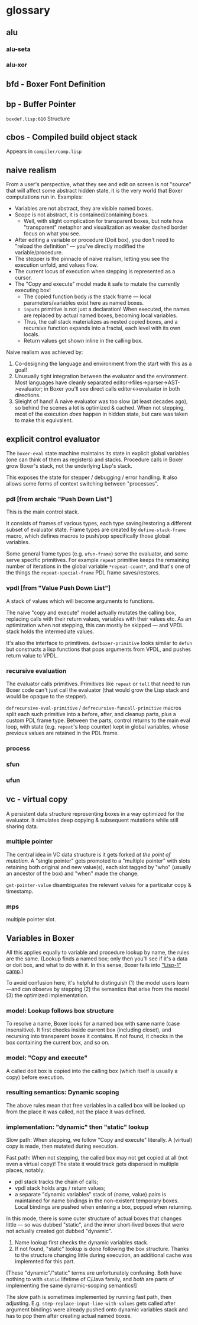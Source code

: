 # glossary

## alu

### alu-seta

### alu-xor

## bfd - Boxer Font Definition

## bp - Buffer Pointer

`boxdef.lisp:610` Structure

## cbos - Compiled build object stack

Appears in `compiler/comp.lisp`

## naive realism

From a user's perspective, what they see and edit on screen is not "source" that will affect some abstract hidden state, it _is_ the very world that Boxer computations run in.  Examples:

- Variables are not abstract, they are visible named boxes.
- Scope is not abstract, it is contained/containing boxes.
    - Well, with slight complication for transparent boxes, but note how "transparent" metaphor and visualization as weaker dashed border focus on what you see.
- After editing a variable or procedure (Doit box), you don't need to "reload the definition" — you've directly modified the variable/procedure.
- The stepper is the pinnacle of naive realism, letting you see the execution unfold, and values flow.
- The current locus of execution when stepping is represented as a cursor.
- The "Copy and execute" model made it safe to mutate the currently executing box!
    - The copied function body _is_ the stack frame — local parameters/variables exist here as named boxes.
    - `inputs` primitive is not just a declaration!  When executed, the names are replaced by actual named boxes, becoming local variables.
    - Thus, the call stack materializes as nested copied boxes, and a recursive function expands into a fractal, each level with its own locals.
    - Return values get shown inline in the calling box.

Naive realism was achieved by:

1. Co-designing the language and environment from the start with this as a goal!
2. Unusually tight integration between the evaluator and the environment.
    Most languages have cleanly separated editor->files->parser->AST->evaluator; in Boxer you'll see direct calls editor<->evaluator in both directions.
3. Sleight of hand!  A naive evaluator was too slow (at least decades ago), so behind the scenes a lot is optimized & cached.  When not stepping, most of the execution _does_ happen in hidden state, but care was taken to make this equivalent.

## explicit control evaluator

The `boxer-eval` state machine maintains its state in explicit global variables (one can think of them as registers) and stacks.
Procedure calls in Boxer grow Boxer's stack, not the underlying Lisp's stack.

This exposes the state for stepper / debugging / error handling.  It also allows some forms of context switching between "processes".

### pdl [from archaic "Push Down List"]

This is the main control stack.

It consists of frames of various types, each type saving/restoring a different subset of evaluator state.
Frame types are created by `define-stack-frame` macro, which defines macros to push/pop specifically those global variables.

Some general frame types (e.g. `ufun-frame`) serve the evaluator, and some serve specific primitives.
For example `repeat` primitive keeps the remaining number of iterations in the global variable `*repeat-count*`, and that's one of the things the `repeat-special-frame` PDL frame saves/restores.

### vpdl [from "Value Push Down List"]

A stack of values which will become arguments to functions.

The naive "copy and execute" model actually mutates the calling box, replacing calls with their return values, variables with their values etc.
As an optimization when not stepping, this can mostly be skipped — and VPDL stack holds the intermediate values.

It's also the interface to primitives.  `defboxer-primitive` looks similar to `defun` but constructs a lisp functions that pops arguments from VPDL, and pushes return value to VPDL.

### recursive evaluation

The evaluator calls primitives.  Primitives like `repeat` or `tell` that need to run Boxer code can't just call the evaluator (that would grow the Lisp stack and would be opaque to the stepper).

`defrecursive-eval-primitive` / `defrecursive-funcall-primitive` macros split each such primitive into a before, after, and cleanup parts, plus a custom PDL frame type.
Between the parts, control returns to the main eval loop, with state (e.g. `repeat`'s loop counter) kept in global variables, whose previous values are retained in the PDL frame.

### process

### sfun

### ufun

## vc - virtual copy

A persistent data structure representing boxes in a way optimized for the evaluator.  It simulates deep copying & subsequent mutations while still sharing data.

### multiple pointer

The central idea in VC data structure is it gets forked _at the point of mutation_. A "single pointer" gets promoted to a "multiple pointer" with slots retaining both original and new value(s), each slot tagged by "who" (usually an ancestor of the box) and "when" made the change.

`get-pointer-value` disambiguates the relevant values for a particalur copy & timestamp.

### mps

multiple pointer slot.

## Variables in Boxer

All this applies equally to variable and procedure lookup by name, the rules are the same.
(Lookup finds a named box; only then you'll see if it's a data or doit box, and what to do with it.
In this sense, Boxer falls into ["Lisp-1" camp](http://www.nhplace.com/kent/Papers/Technical-Issues.html).)

To avoid confusion here, it's helpful to distinguish (1) the model users learn—and can observe by stepping (2) the semantics that arise from the model (3) the optimized implementation.

### model: Lookup follows box structure

To resolve a name, Boxer looks for a named box with same name (case insensitive).
It first checks inside current box (including closet), and recursing into transparent boxes it contains.
If not found, it checks in the box containing the current box, and so on.

### model: "Copy and execute"

A called doit box is copied into the calling box (which itself is usually a copy) before execution.

### resulting semantics: Dynamic scoping

The above rules mean that free variables in a called box will be looked up from the place it was called, not the place it was defined.

### implementation: "dynamic" then "static" lookup

Slow path: When stepping, we follow "Copy and execute" literally. A (virtual) copy is made, then mutated during execution.

Fast path: When not stepping, the called box may not get copied at all (not even a virtual copy)!  The state it would track gets dispersed in multiple places, notably:

* pdl stack tracks the chain of calls;
* vpdl stack holds args / return values;
* a separate "dynamic variables" stack of (name, value) pairs is maintained for name bindings in the non-existent temporary boxes.  Local bindings are pushed when entering a box, popped when returning.

In this mode, there is some outer structure of actual boxes that changes little — so was dubbed "static", and the inner short-lived boxes that were not actually created got dubbed "dynamic".

1. Name lookup first checks the dynamic variables stack.
2. If not found, "static" lookup is done following the box structure.
   Thanks to the structure changing little during execution, an additional cache was implemnted for this part.

[These "dynamic"/"static" terms are unfortunately confusing. Both have nothing to with `static` lifetime of C/Java family, and *both* are parts of implementing the same dynamic-scoping semantics!]

The slow path is sometimes implemented by running fast path, then adjusting. E.g. `step-replace-input-line-with-values` gets called after argument bindings were already pushed onto dynamic variables stack and has to pop them after creating actual named boxes.

